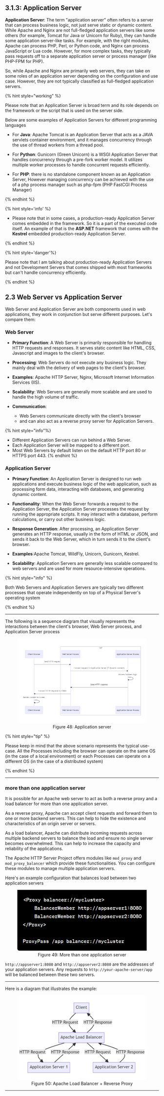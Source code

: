## 3.1.3: Application Server

**Application Server**: The term "application server" often refers to a server that can process business logic, not just serve static or dynamic content. While Apache and Nginx are not full-fledged application servers like some others (for example, Tomcat for Java or Unicorn for Ruby), they can handle some application server-like tasks. For example, with the right modules, Apache can process PHP, Perl, or Python code, and Nginx can process JavaScript or Lua code. However, for more complex tasks, they typically pass requests off to a separate application server or process manager (like PHP-FPM for PHP).

So, while Apache and Nginx are primarily web servers, they can take on some roles of an application server depending on the configuration and use case. However, they are not typically classified as full-fledged application servers.

{% hint style="working" %}

Please note that an Application Server is broad term and its role depends on the framework or the script that is used on the server side.

Below are some examples of Application Servers for different programming languages

* For **Java**: Apache Tomcat is an Application Server that acts as a JAVA servlets container environment, and it manages concurrency through the use of thread workers from a thread pool.


* For **Python**: Gunicorn (Green Unicorn) is a WSGI Application Server that handles concurrency through a pre-fork worker model. It utilizes multiple worker processes to handle concurrent requests efficiently.


* For **PHP**: there is no standalone component known as an Application Server, However managing concurrency can be achieved with the use of a php process manager such as php-fpm (PHP FastCGI Process Manager)


{% endhint %}

{% hint style='info' %}

* Please note that in some cases, a production-ready Application Server comes embedded in the framework. So it is a part of the executed code itself. An example of that is the **ASP.NET** framework that comes with the **Kestrel** embedded production-ready Application Server.

{% endhint %}

{% hint style='danger'%}

Please note that I am talking about production-ready Application Servers and not Development Servers that comes shipped with most frameworks but can't handle concurrency efficiently.

{% endhint %}

## 2.3 Web Server vs Application Server

Web Server and Application Server are both components used in web applications, they work in conjunction but serve different purposes. Let's compare them:

### Web Server

- **Primary Function**: A Web Server is primarily responsible for handling HTTP requests and responses. It serves static content like HTML, CSS, Javascript and images to the client's browser.


- **Processing**: Web Servers do not execute any business logic. They mainly deal with the delivery of web pages to the client's browser.


- **Examples**: Apache HTTP Server, Nginx, Microsoft Internet Information Services (IIS).


- **Scalability**: Web Servers are generally more scalable and are used to handle the high volume of traffic.


- **Communication**:
    - Web Servers communicate directly with the client's browser
    - and can also act as a reverse proxy server for Application Servers.

{% hint style="info"%}
* Different Application Servers can run behind a Web Server.
* Each Application Server will be mapped to a different port.
* Most Web Servers by default listen on the default HTTP port 80 or HTTPS port 443.
  {% endhint %}

### Application Server

- **Primary Function**: An Application Server is designed to run web applications and execute business logic of the web application, such as processing form data, interacting with databases, and generating dynamic content.


- **Functionality**: When the Web Server forwards a request to the Application Server, the Application Server processes the request by running the appropriate scripts. It may interact with a database, perform calculations, or carry out other business logic.


- **Response Generation**: After processing, an Application Server generates an HTTP response, usually in the form of HTML or JSON, and sends it back to the Web Server, which in turn sends it to the client's browser.


- **Examples**:Apache Tomcat, WildFly, Unicorn, Gunicorn, Kestrel.


- **Scalability**: Application Servers are generally less scalable compared to web servers and are used for more resource-intensive operations.


{% hint style="info" %}

Both Web Servers and Application Servers are typically two different processes that operate independently on top of a Physical Server's operating system

{% endhint %}

---

The following is a sequence diagram that visually represents the interactions between the client's browser, Web Server process, and Application Server process

<figure>
  <img src="img_15.png" alt="Application server">
  <figcaption style="text-align: center;">Figure 48: Application server</figcaption>
</figure>

{% hint style="tip" %}

Please keep in mind that the above scenario represents the typical use-case. All the Processes including the browser can operate on the same OS (in the case of a local environment) or each Processes can operate on a different OS (in the case of a distributed system)

{% endhint %}

---

### more than one application server

It is possible for an Apache web server to act as both a reverse proxy and a load balancer for more than one application server.

As a reverse proxy, Apache can accept client requests and forward them to one or more backend servers. This can help to hide the existence and characteristics of an origin server or servers.

As a load balancer, Apache can distribute incoming requests across multiple backend servers to balance the load and ensure no single server becomes overwhelmed. This can help to increase the capacity and reliability of the applications.

The Apache HTTP Server Project offers modules like `mod_proxy` and `mod_proxy_balancer` which provide these functionalities. You can configure these modules to manage multiple application servers.

Here's an example configuration that balances load between two application servers

<figure style="text-align: center">
  <img src="img.png" alt="More than one application server">
  <figcaption style="text-align: center;">Figure 49: More than one application server</figcaption>
</figure>



`http://appserver1:8080` and `http://appserver2:8080` are the addresses of your application servers. Any requests to `http://your-apache-server/app` will be balanced between these two servers.

---

Here is a diagram that illustrates the example:

<figure style="text-align: center">
  <img src="img_16.png" alt="Apache Load Balancer + Reverse Proxy">
  <figcaption style="text-align: center;">Figure 50: Apache Load Balancer + Reverse Proxy</figcaption>
</figure>


---

